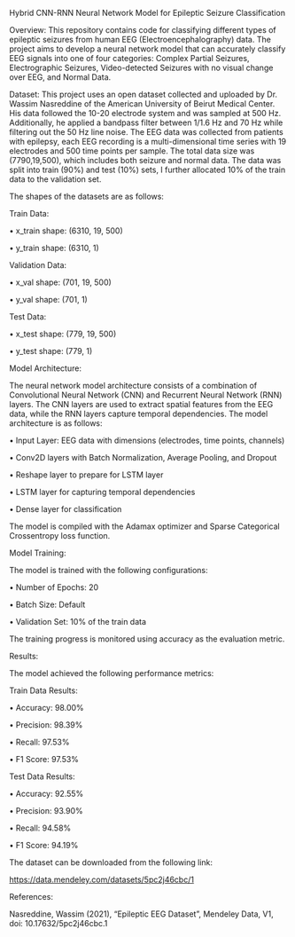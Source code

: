 Hybrid CNN-RNN Neural Network Model for Epileptic Seizure Classification

Overview:
This repository contains code for classifying different types of epileptic seizures from human EEG (Electroencephalography) data. The project aims to develop a neural network model that can accurately classify EEG signals into one of four categories: Complex Partial Seizures, Electrographic Seizures, Video-detected Seizures with no visual change over EEG, and Normal Data.

Dataset:
This project uses an open dataset collected and uploaded by Dr. Wassim Nasreddine of the American University of Beirut Medical Center. His data followed the 10-20 electrode system and was sampled at 500 Hz. Additionally, he applied a bandpass filter between 1/1.6 Hz and 70 Hz while filtering out the 50 Hz line noise. The EEG data was collected from patients with epilepsy, each EEG recording is a multi-dimensional time series with 19 electrodes and 500 time points per sample. The total data size was (7790,19,500), which includes both seizure and normal data. The data was split into train (90%) and test (10%) sets, I further allocated 10% of the train data to the validation set.

The shapes of the datasets are as follows:

Train Data:

•	x_train shape: (6310, 19, 500)

•	y_train shape: (6310, 1)

Validation Data:

•	x_val shape: (701, 19, 500)

•	y_val shape: (701, 1)

Test Data:

•	x_test shape: (779, 19, 500)

•	y_test shape: (779, 1)

Model Architecture:

The neural network model architecture consists of a combination of Convolutional Neural Network (CNN) and Recurrent Neural Network (RNN) layers. The CNN layers are used to extract spatial features from the EEG data, while the RNN layers capture temporal dependencies.
The model architecture is as follows:

•	Input Layer: EEG data with dimensions (electrodes, time points, channels)

•	Conv2D layers with Batch Normalization, Average Pooling, and Dropout 

•	Reshape layer to prepare for LSTM layer

•	LSTM layer for capturing temporal dependencies

•	Dense layer for classification

The model is compiled with the Adamax optimizer and Sparse Categorical Crossentropy loss function.

Model Training:

The model is trained with the following configurations:

•	Number of Epochs: 20

•	Batch Size: Default

•	Validation Set: 10% of the train data

The training progress is monitored using accuracy as the evaluation metric.

Results:

The model achieved the following performance metrics:

Train Data Results:

•	Accuracy: 98.00%

•	Precision: 98.39%

•	Recall: 97.53%

•	F1 Score: 97.53%

Test Data Results:

•	Accuracy: 92.55%

•	Precision: 93.90%

•	Recall: 94.58%

•	F1 Score: 94.19%

The dataset can be downloaded from the following link:

https://data.mendeley.com/datasets/5pc2j46cbc/1

References:

Nasreddine, Wassim (2021), “Epileptic EEG Dataset”, Mendeley Data, V1, doi: 10.17632/5pc2j46cbc.1
